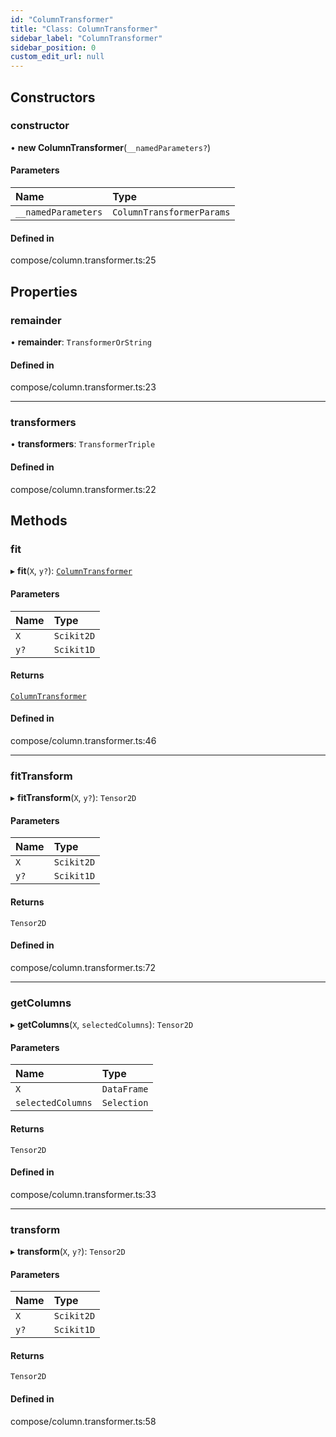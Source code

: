 ```yaml
---
id: "ColumnTransformer"
title: "Class: ColumnTransformer"
sidebar_label: "ColumnTransformer"
sidebar_position: 0
custom_edit_url: null
---
```


## Constructors

### constructor

• **new ColumnTransformer**(`__namedParameters?`)

#### Parameters

| Name | Type |
| :------ | :------ |
| `__namedParameters` | `ColumnTransformerParams` |

#### Defined in

compose/column.transformer.ts:25

## Properties

### remainder

• **remainder**: `TransformerOrString`

#### Defined in

compose/column.transformer.ts:23

___

### transformers

• **transformers**: `TransformerTriple`

#### Defined in

compose/column.transformer.ts:22

## Methods

### fit

▸ **fit**(`X`, `y?`): [`ColumnTransformer`](ColumnTransformer)

#### Parameters

| Name | Type |
| :------ | :------ |
| `X` | `Scikit2D` |
| `y?` | `Scikit1D` |

#### Returns

[`ColumnTransformer`](ColumnTransformer)

#### Defined in

compose/column.transformer.ts:46

___

### fitTransform

▸ **fitTransform**(`X`, `y?`): `Tensor2D`

#### Parameters

| Name | Type |
| :------ | :------ |
| `X` | `Scikit2D` |
| `y?` | `Scikit1D` |

#### Returns

`Tensor2D`

#### Defined in

compose/column.transformer.ts:72

___

### getColumns

▸ **getColumns**(`X`, `selectedColumns`): `Tensor2D`

#### Parameters

| Name | Type |
| :------ | :------ |
| `X` | `DataFrame` |
| `selectedColumns` | `Selection` |

#### Returns

`Tensor2D`

#### Defined in

compose/column.transformer.ts:33

___

### transform

▸ **transform**(`X`, `y?`): `Tensor2D`

#### Parameters

| Name | Type |
| :------ | :------ |
| `X` | `Scikit2D` |
| `y?` | `Scikit1D` |

#### Returns

`Tensor2D`

#### Defined in

compose/column.transformer.ts:58
